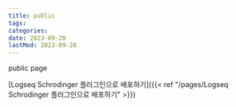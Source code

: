 ```yaml
---
title: public
tags:
categories:
date: 2023-09-20
lastMod: 2023-09-20
---
```

public page





[Logseq Schrodinger 플러그인으로 배포하기]({{< ref "/pages/Logseq Schrodinger 플러그인으로 배포하기" >}})






